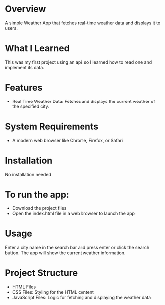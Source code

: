 # Overview
A simple Weather App that fetches real-time weather data and displays it to users.

# What I Learned
This was my first project using an api, so I learned how to read one and implement its data.

# Features
* Real Time Weather Data: Fetches and displays the current weather of the specified city.

# System Requirements
* A modern web browser like Chrome, Firefox, or Safari

# Installation
No installation needed

# To run the app:
* Download the project files
* Open the index.html file in a web browser to launch the app

# Usage
Enter a city name in the search bar and press enter or click the search button. The app will show the current weather information.

# Project Structure
* HTML Files
* CSS Files: Styling for the HTML content
* JavaScript Files: Logic for fetching and displaying the weather data
